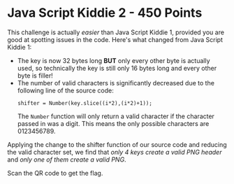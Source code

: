 # Java Script Kiddie 2 - 450 Points

This challenge is actually *easier* than Java Script Kiddie 1, provided you are good at spotting issues in the code. Here's what changed from Java Script Kiddie 1:

* The key is now 32 bytes long **BUT** only every other byte is actually used, so technically the key is still only 16 bytes long and every other byte is filler!
* The number of valid characters is significantly decreased due to the following line of the source code:
    ```
    shifter = Number(key.slice((i*2),(i*2)+1));
    ```
    The `Number` function will only return a valid character if the character passed in was a digit. This means the only possible characters are 0123456789.

Applying the change to the shifter function of our source code and reducing the valid character set, we find that *only 4 keys create a valid PNG header* and *only one of them create a valid PNG*.

Scan the QR code to get the flag.